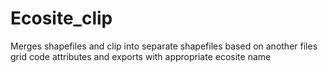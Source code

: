 # Ecosite_clip
Merges shapefiles and clip into separate shapefiles based on another files grid code attributes and exports with appropriate ecosite name
